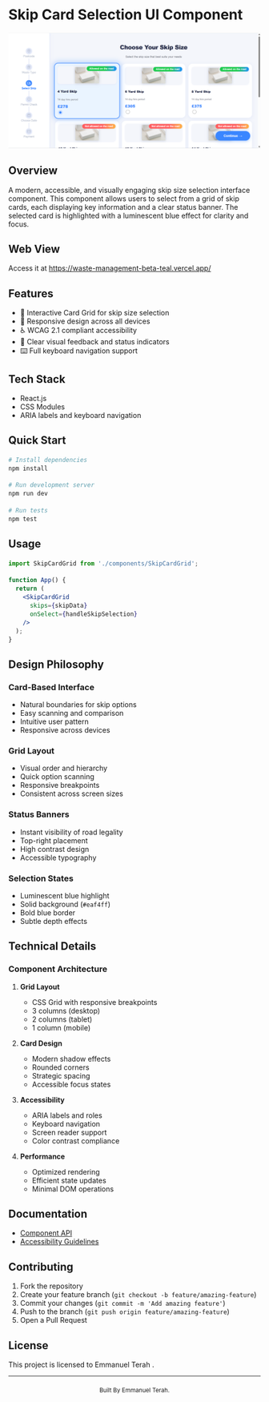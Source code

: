 # Skip Card Selection UI Component

<div align="center">
  <img src="/src/images/preview.png" alt="Skip Card Selection Preview" width="600"/>
</div>

## Overview

A modern, accessible, and visually engaging skip size selection interface component. This component allows users to select from a grid of skip cards, each displaying key information and a clear status banner. The selected card is highlighted with a luminescent blue effect for clarity and focus.

## Web View

Access it at https://waste-management-beta-teal.vercel.app/

## Features

- 🎯 Interactive Card Grid for skip size selection
- 📱 Responsive design across all devices
- ♿ WCAG 2.1 compliant accessibility
- 🎨 Clear visual feedback and status indicators
- ⌨️ Full keyboard navigation support

## Tech Stack

- React.js
- CSS Modules
- ARIA labels and keyboard navigation

## Quick Start

```bash
# Install dependencies
npm install

# Run development server
npm run dev

# Run tests
npm test
```

## Usage

```jsx
import SkipCardGrid from './components/SkipCardGrid';

function App() {
  return (
    <SkipCardGrid 
      skips={skipData}
      onSelect={handleSkipSelection}
    />
  );
}
```

## Design Philosophy

### Card-Based Interface
- Natural boundaries for skip options
- Easy scanning and comparison
- Intuitive user pattern
- Responsive across devices

### Grid Layout
- Visual order and hierarchy
- Quick option scanning
- Responsive breakpoints
- Consistent across screen sizes

### Status Banners
- Instant visibility of road legality
- Top-right placement
- High contrast design
- Accessible typography

### Selection States
- Luminescent blue highlight
- Solid background (`#eaf4ff`)
- Bold blue border
- Subtle depth effects

## Technical Details

### Component Architecture

1. **Grid Layout**
   - CSS Grid with responsive breakpoints
   - 3 columns (desktop)
   - 2 columns (tablet)
   - 1 column (mobile)

2. **Card Design**
   - Modern shadow effects
   - Rounded corners
   - Strategic spacing
   - Accessible focus states

3. **Accessibility**
   - ARIA labels and roles
   - Keyboard navigation
   - Screen reader support
   - Color contrast compliance

4. **Performance**
   - Optimized rendering
   - Efficient state updates
   - Minimal DOM operations

## Documentation

- [Component API](./docs/skip-card.md)
- [Accessibility Guidelines](./docs/accessibility.md)

## Contributing

1. Fork the repository
2. Create your feature branch (`git checkout -b feature/amazing-feature`)
3. Commit your changes (`git commit -m 'Add amazing feature'`)
4. Push to the branch (`git push origin feature/amazing-feature`)
5. Open a Pull Request

## License

This project is licensed to Emmanuel Terah .

---

<div align="center">
  <sub>Built By Emmanuel Terah.</sub>
</div>
